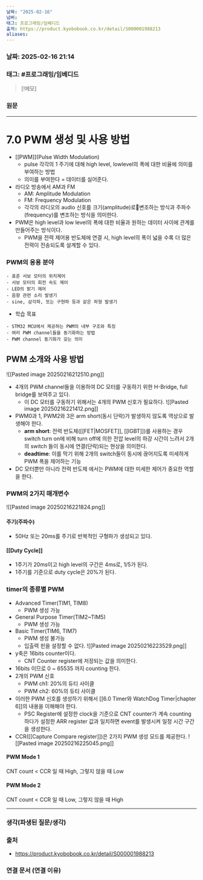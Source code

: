 ```yaml
---
날짜: "2025-02-16"
넘버: 
태그: 프로그래밍/임베디드
출처: https://product.kyobobook.co.kr/detail/S000001988213
aliases:
---
```

### 날짜:  2025-02-16 21:14

### 태그: #프로그래밍/임베디드 

>[!메모]
>

### 원문
---
# 7.0 PWM 생성 및 사용 방법
- [[PWM]](Pulse Width Modulation)
	- pulse 각각의 1 주기에 대해 high level, lowlevel의 폭에 대한 비율에 의미를 부여하는 방법
	- 의미를 부여한다 = 데이터를 실어준다.
- 라디오 방송에서 AM과 FM
	- AM: Amplitude Modulation
	- FM: Frequency Modulation
	- 각각의 라디오의 audio 신호를 크기(amplitude)로변조하는 방식과 주파수(frequency)를 변조하는 방식을 의미한다.
- PWM은 high level과 low level의 폭에 대한 비율과 원하는 데이터 사이에 관계를 만들어주는 방식이다.
	- PWM을 전력 제어용 반도체에 연결 시, high level의 폭이 넓을 수록 더 많은 전력이 전송되도록 설계할 수 있다.
### PWM의 응용 분야
```
- 표준 서보 모터의 위치제어
- 서보 모터의 회전 속도 제어
- LED의 밝기 제어
- 음향 관련 소리 발생기
- sine, 삼각파, 또는 구현파 등과 같은 파형 발생기
```

- 학습 목표
```
- STM32 MCU에서 제공하는 PWM의 내부 구조와 특징
- 여러 PWM channel들을 동기화하는 방법
- PWM channel 동기화가 갖는 의미
```
## PWM 소개와 사용 방법
![[Pasted image 20250216212510.png]]
- 4개의 PWM channel들을 이용하여 DC 모터를 구동하기 위한 H-Bridge, full bridge를 보여주고 있다.
	- 이 DC 모터를 구동하기 위해서는 4개의 PWM 신호가 필요하다.
![[Pasted image 20250216221412.png]]
- PWM0과 1, PWM2와 3은 arm short(동시 단락)가 발생하지 않도록 역상으로 발생해야 한다.
	- **arm short**: 전력 반도체([[FET|MOSFET]], [[IGBT]])를 사용하는 경우 switch turn on에 비해 turn off에 의한 전압 level의 하강 시간이 느려서 2개의 switch 들이 동시에 연결(단락)되는 현상을 의미한다.
	- **deadtime**: 이를 막기 위해 2개의 switch들이 동시에 끊어지도록 미세하게 PWM 폭을 제어하는 기능
- DC 모터뿐만 아니라 전력 반도체 에서는 PWM에 대한 미세한 제어가 중요한 역할 을 한다.
### PWM의 2가지 매개변수
![[Pasted image 20250216221824.png]]
#### 주기(주파수)
- 50Hz 또는 20ms를 주기로 반복적인 구형파가 생성되고 있다.
#### [[Duty Cycle]]
- 1주기가 20ms이고 high level의 구간은 4ms로, 1/5가 된다.
- 1주기를 기준으로 duty cycle은 20%가 된다.
### timer의 종류별 PWM
- Advanced Timer(TIM1, TIM8)
	- PWM 생성 가능
- General Purpose Timer(TIM2~TIM5)
	- PWM 생성 가능
- Basic Timer(TIM6, TIM7)
	- PWM 생성 불가능
	- 입출력 핀을 설정할 수 없다.
![[Pasted image 20250216223529.png]]
- y축은 16bits counter이다.
	- CNT Counter register에 저장되는 값을 의미한다.
- 16bits 이므로 0 ~ 65535 까지 counting 한다.
- 2개의 PWM 신호
	- PWM ch1: 20%의 듀티 사이클
	- PWM ch2: 60%의 듀티 사이클
- 이러한 PWM 신호를 생성하기 위해서 [[6.0 Timer와 WatchDog Timer|chapter 6]]의 내용을 이해해야 한다.
	- PSC Register에 설정한 clock을 기준으로 CNT counter가 계속 counting 하다가 설정한 ARR register 값과 일치하면 event를 발생시켜 일정 시간 구간을 생성한다.
- CCR([[Capture Compare register]])은 2가지 PWM 생성 모드를 제공한다.
![[Pasted image 20250216225045.png]]
#### PWM Mode 1
CNT count < CCR 일 때 High, 그렇지 않을 때 Low
#### PWM Mode 2
CNT count < CCR 일 때 Low, 그렇지 않을 때 High



---
### 생각(파생된 질문/생각)

### 출처
- https://product.kyobobook.co.kr/detail/S000001988213

### 연결 문서 (연결 이유)
